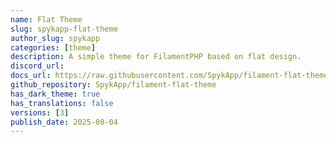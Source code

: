 ```yaml
---
name: Flat Theme
slug: spykapp-flat-theme
author_slug: spykapp
categories: [theme]
description: A simple theme for FilamentPHP based on flat design.
discord_url: 
docs_url: https://raw.githubusercontent.com/SpykApp/filament-flat-theme/refs/heads/main/README.md
github_repository: SpykApp/filament-flat-theme
has_dark_theme: true
has_translations: false
versions: [3]
publish_date: 2025-08-04
---
```

